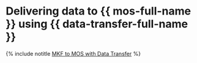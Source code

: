 # Delivering data to {{ mos-full-name }} using {{ data-transfer-full-name }}

{% include notitle [MKF to MOS with Data Transfer](../../_tutorials/dataplatform/data-transfer-mkf-mos.md) %}
